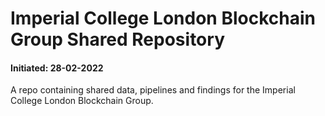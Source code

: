 # Imperial College London Blockchain Group Shared Repository

#### Initiated: 28-02-2022

A repo containing shared data, pipelines and findings for the Imperial College London Blockchain Group.
